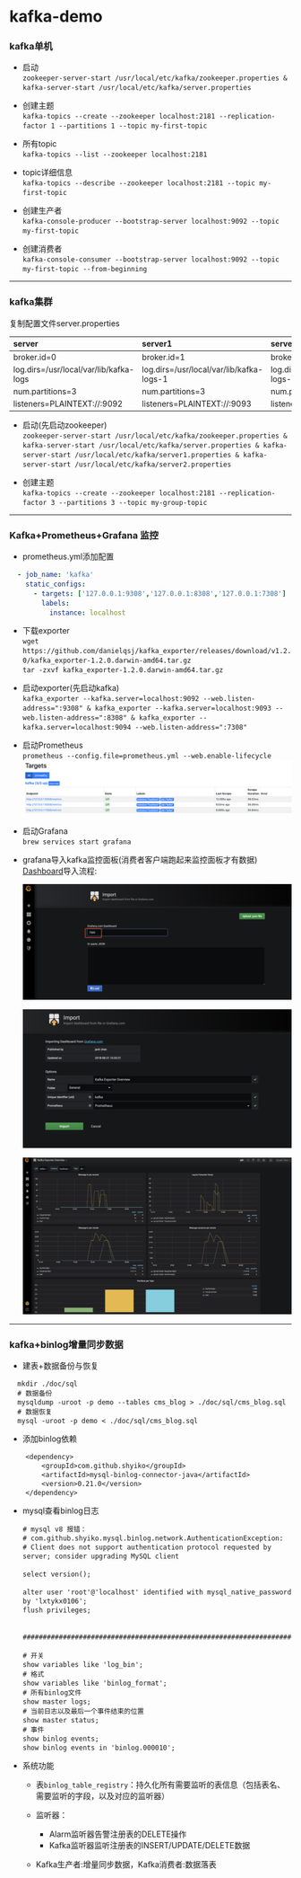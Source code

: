 # kafka-demo

### kafka单机

* 启动  
`zookeeper-server-start /usr/local/etc/kafka/zookeeper.properties & kafka-server-start /usr/local/etc/kafka/server.properties`

* 创建主题  
`kafka-topics --create --zookeeper localhost:2181 --replication-factor 1 --partitions 1 --topic my-first-topic`

* 所有topic  
`kafka-topics --list --zookeeper localhost:2181`

* topic详细信息  
`kafka-topics --describe --zookeeper localhost:2181 --topic my-first-topic`

* 创建生产者  
`kafka-console-producer --bootstrap-server localhost:9092 --topic my-first-topic`

* 创建消费者  
`kafka-console-consumer --bootstrap-server localhost:9092 --topic my-first-topic --from-beginning`

----

### kafka集群
复制配置文件server.properties  

|server|server1|server2|
|:----|:----|:----|
|broker.id=0|broker.id=1|broker.id=2|
|log.dirs=/usr/local/var/lib/kafka-logs|log.dirs=/usr/local/var/lib/kafka-logs-1|log.dirs=/usr/local/var/lib/kafka-logs-2|
|num.partitions=3|num.partitions=3|num.partitions=3|
|listeners=PLAINTEXT://:9092|listeners=PLAINTEXT://:9093|listeners=PLAINTEXT://:9094|

* 启动(先启动zookeeper)  
`zookeeper-server-start /usr/local/etc/kafka/zookeeper.properties & kafka-server-start /usr/local/etc/kafka/server.properties & kafka-server-start /usr/local/etc/kafka/server1.properties & kafka-server-start /usr/local/etc/kafka/server2.properties`

* 创建主题  
`kafka-topics --create --zookeeper localhost:2181 --replication-factor 3 --partitions 3 --topic my-group-topic`

----

### Kafka+Prometheus+Grafana 监控
- prometheus.yml添加配置
````yml
  - job_name: 'kafka'
    static_configs:
      - targets: ['127.0.0.1:9308','127.0.0.1:8308','127.0.0.1:7308']
        labels:
          instance: localhost
````
- 下载exporter  
`wget https://github.com/danielqsj/kafka_exporter/releases/download/v1.2.0/kafka_exporter-1.2.0.darwin-amd64.tar.gz`   
`tar -zxvf kafka_exporter-1.2.0.darwin-amd64.tar.gz`  

- 启动exporter(先启动kafka)  
`kafka_exporter --kafka.server=localhost:9092 --web.listen-address=":9308" & kafka_exporter --kafka.server=localhost:9093 --web.listen-address=":8308" & kafka_exporter --kafka.server=localhost:9094 --web.listen-address=":7308"`  

- 启动Prometheus  
`prometheus --config.file=prometheus.yml --web.enable-lifecycle`  
    ![prometheus](https://github.com/RachelLXT/kafka-demo/raw/master/doc/pic/prometheus.png)  

- 启动Grafana  
`brew services start grafana`

- grafana导入kafka监控面板(消费者客户端跑起来监控面板才有数据)  
    [Dashboard](https://grafana.com/grafana/dashboards/7589/revisions)导入流程:

    ![导入Dashboard](https://github.com/RachelLXT/kafka-demo/raw/master/doc/pic/import1.png)   

    ![导入Dashboard](https://github.com/RachelLXT/kafka-demo/raw/master/doc/pic/import2.png) 
    
    ![导入Dashboard](https://github.com/RachelLXT/kafka-demo/raw/master/doc/pic/dashboard.png)  

----

### kafka+binlog增量同步数据  

- 建表+数据备份与恢复

````
  mkdir ./doc/sql
  # 数据备份
  mysqldump -uroot -p demo --tables cms_blog > ./doc/sql/cms_blog.sql
  # 数据恢复
  mysql -uroot -p demo < ./doc/sql/cms_blog.sql                         
````

- 添加binlog依赖
````
    <dependency>
        <groupId>com.github.shyiko</groupId>
        <artifactId>mysql-binlog-connector-java</artifactId>
        <version>0.21.0</version>
    </dependency>
````

- mysql查看binlog日志

  ```mysql
  # mysql v8 报错：
  # com.github.shyiko.mysql.binlog.network.AuthenticationException:
  # Client does not support authentication protocol requested by server; consider upgrading MySQL client
  
  select version();
  
  alter user 'root'@'localhost' identified with mysql_native_password by 'lxtykx0106';
  flush privileges;
  
  
  ########################################################################################################################
  
  # 开关
  show variables like 'log_bin';
  # 格式
  show variables like 'binlog_format';
  # 所有binlog文件
  show master logs;
  # 当前日志以及最后一个事件结束的位置
  show master status;
  # 事件
  show binlog events;
  show binlog events in 'binlog.000010';
  ```



- 系统功能

    - 表`binlog_table_registry`：持久化所有需要监听的表信息（包括表名、需要监听的字段，以及对应的监听器）

    - 监听器：
        - Alarm监听器告警注册表的DELETE操作
        - Kafka监听器监听注册表的INSERT/UPDATE/DELETE数据

  - Kafka生产者:增量同步数据，Kafka消费者:数据落表

